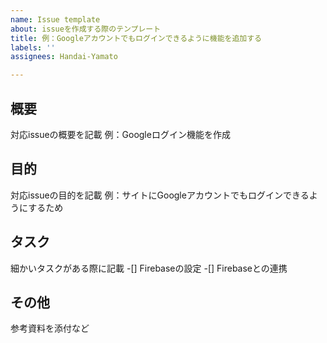 ```yaml
---
name: Issue template
about: issueを作成する際のテンプレート
title: 例：Googleアカウントでもログインできるように機能を追加する
labels: ''
assignees: Handai-Yamato

---
```


## 概要
対応issueの概要を記載
例：Googleログイン機能を作成

## 目的
対応issueの目的を記載
例：サイトにGoogleアカウントでもログインできるようにするため

## タスク
細かいタスクがある際に記載
-[] Firebaseの設定
-[] Firebaseとの連携

## その他
参考資料を添付など
